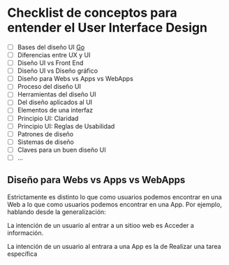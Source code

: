 # Checklist de conceptos para entender el User Interface Design

- [ ] Bases del diseño UI [Go](#id1)
- [ ] Diferencias entre UX y UI
- [ ] Diseño UI vs Front End
- [ ] Diseño UI vs Diseño gráfico
- [ ] Diseño para Webs vs Apps vs WebApps
- [ ] Proceso del diseño UI
- [ ] Herramientas del diseño UI
- [ ] Del diseño aplicados al UI
- [ ] Elementos de una interfaz
- [ ] Principio UI: Claridad
- [ ] Principio UI: Reglas de Usabilidad
- [ ] Patrones de diseño
- [ ] Sistemas de diseño
- [ ] Claves para un buen diseño UI
- [ ] ...

## Diseño para Webs vs Apps vs WebApps

Estrictamente es distinto lo que como usuarios podemos encontrar en una Web a lo que como usuarios podemos encontrar en una App. Por ejemplo, hablando desde la generalización:

La intención de un usuario al entrar a un sitioo web es Acceder a información.

La intención de un usuario al entrara a una App es la de Realizar una tarea específica


